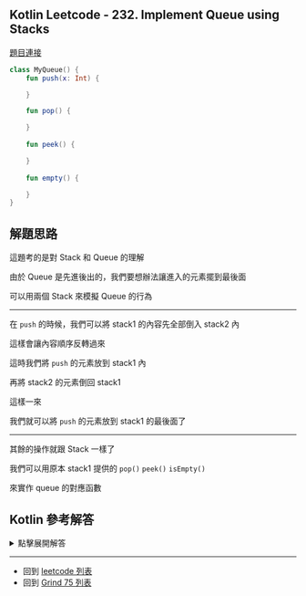 ## Kotlin Leetcode - 232. Implement Queue using Stacks

[題目連接](https://leetcode.com/problems/implement-queue-using-stacks/)

```kotlin
class MyQueue() {
    fun push(x: Int) {

    }

    fun pop() {

    }
    
    fun peek() {

    }
    
    fun empty() {

    }
}
```

## 解題思路

這題考的是對 Stack 和 Queue 的理解

由於 Queue 是先進後出的，我們要想辦法讓進入的元素擺到最後面

可以用兩個 Stack 來模擬 Queue 的行為

----

在 `push` 的時候，我們可以將 stack1 的內容先全部倒入 stack2 內

這樣會讓內容順序反轉過來

這時我們將 `push` 的元素放到 stack1 內

再將 stack2 的元素倒回 stack1

這樣一來

我們就可以將 `push` 的元素放到 stack1 的最後面了

----

其餘的操作就跟 Stack 一樣了

我們可以用原本 stack1 提供的 `pop()` `peek()` `isEmpty()`

來實作 queue 的對應函數

## Kotlin 參考解答

<details>
  <summary markdown='span'>點擊展開解答</summary>

```kotlin
class MyQueue() {
    private val stack1 = Stack<Int>()
    private val stack2 = Stack<Int>()

    fun push(x: Int) {
        while (!stack1.isEmpty()) stack2.push(stack1.pop())
        stack1.push(x)
        while (!stack2.empty()) stack1.push(stack2.pop())
    }

    fun pop() = stack1.pop()

    fun peek() = stack1.peek()

    fun empty() = stack1.isEmpty()

}
```

</details>

------

- 回到 [leetcode 列表](index.md)
- 回到 [Grind 75 列表](grind75.md)
